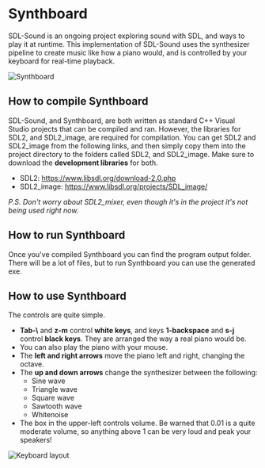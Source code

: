 # Synthboard
SDL-Sound is an ongoing project exploring sound with SDL, and ways to play it at runtime.
This implementation of SDL-Sound uses the synthesizer pipeline to create music like how a piano would, and is controlled by your keyboard for real-time playback.

![Synthboard](https://cdn.discordapp.com/attachments/364021339486421004/736567447129423912/Synthboard.png)

## How to compile Synthboard
SDL-Sound, and Synthboard, are both written as standard C++ Visual Studio projects that can be compiled and ran.
However, the libraries for SDL2, and SDL2_image, are required for compilation. You can get SDL2 and SDL2_image from the following links,
and then simply copy them into the project directory to the folders called SDL2, and SDL2_image. Make sure to download the **development libraries** for both.
- SDL2: https://www.libsdl.org/download-2.0.php
- SDL2_image: https://www.libsdl.org/projects/SDL_image/

*P.S. Don't worry about SDL2_mixer, even though it's in the project it's not being used right now.*

## How to run Synthboard
Once you've compiled Synthboard you can find the program output folder. There will be a lot of files, but to run Synthboard you can use the generated exe.

## How to use Synthboard
The controls are quite simple.
- **Tab-\\** and **z-m** control **white keys**, and keys **1-backspace** and **s-j** control **black keys**. They are arranged the way a real piano would be.
- You can also play the piano with your mouse.
- The **left and right arrows** move the piano left and right, changing the octave.
- The **up and down arrows** change the synthesizer between the following:
  - Sine wave
  - Triangle wave
  - Square wave
  - Sawtooth wave
  - Whitenoise
- The box in the upper-left controls volume. Be warned that 0.01 is a quite moderate volume, so anything above 1 can be very loud and peak your speakers!

![Keyboard layout](https://cdn.discordapp.com/attachments/364021339486421004/736566105702793256/Keyboard_piano_4x.png)
